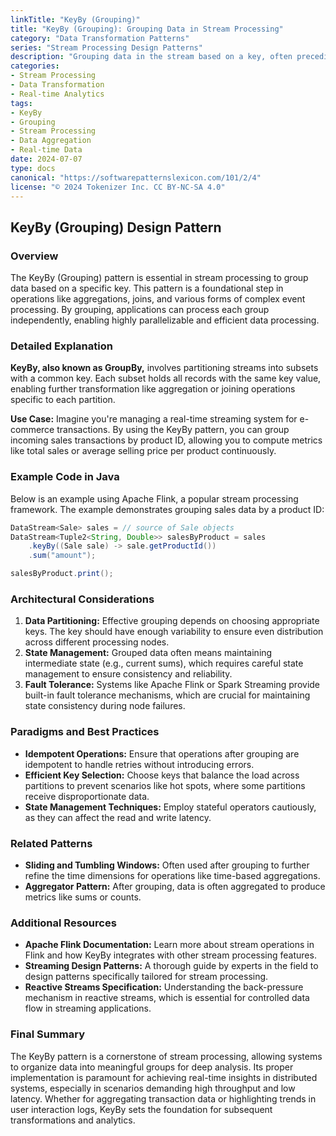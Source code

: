 ```yaml
---
linkTitle: "KeyBy (Grouping)"
title: "KeyBy (Grouping): Grouping Data in Stream Processing"
category: "Data Transformation Patterns"
series: "Stream Processing Design Patterns"
description: "Grouping data in the stream based on a key, often preceding operations like aggregations or joins. This pattern is fundamental in organizing data streams for further processing."
categories:
- Stream Processing
- Data Transformation
- Real-time Analytics
tags:
- KeyBy
- Grouping
- Stream Processing
- Data Aggregation
- Real-time Data
date: 2024-07-07
type: docs
canonical: "https://softwarepatternslexicon.com/101/2/4"
license: "© 2024 Tokenizer Inc. CC BY-NC-SA 4.0"
---
```


## KeyBy (Grouping) Design Pattern

### Overview

The KeyBy (Grouping) pattern is essential in stream processing to group data based on a specific key. This pattern is a foundational step in operations like aggregations, joins, and various forms of complex event processing. By grouping, applications can process each group independently, enabling highly parallelizable and efficient data processing.

### Detailed Explanation

**KeyBy, also known as GroupBy,** involves partitioning streams into subsets with a common key. Each subset holds all records with the same key value, enabling further transformation like aggregation or joining operations specific to each partition.

**Use Case:**
Imagine you're managing a real-time streaming system for e-commerce transactions. By using the KeyBy pattern, you can group incoming sales transactions by product ID, allowing you to compute metrics like total sales or average selling price per product continuously.

### Example Code in Java

Below is an example using Apache Flink, a popular stream processing framework. The example demonstrates grouping sales data by a product ID:

```java
DataStream<Sale> sales = // source of Sale objects
DataStream<Tuple2<String, Double>> salesByProduct = sales
    .keyBy((Sale sale) -> sale.getProductId())
    .sum("amount");

salesByProduct.print();
```

### Architectural Considerations

1. **Data Partitioning:** Effective grouping depends on choosing appropriate keys. The key should have enough variability to ensure even distribution across different processing nodes.
2. **State Management:** Grouped data often means maintaining intermediate state (e.g., current sums), which requires careful state management to ensure consistency and reliability.
3. **Fault Tolerance:** Systems like Apache Flink or Spark Streaming provide built-in fault tolerance mechanisms, which are crucial for maintaining state consistency during node failures.

### Paradigms and Best Practices

- **Idempotent Operations:** Ensure that operations after grouping are idempotent to handle retries without introducing errors.
- **Efficient Key Selection:** Choose keys that balance the load across partitions to prevent scenarios like hot spots, where some partitions receive disproportionate data.
- **State Management Techniques:** Employ stateful operators cautiously, as they can affect the read and write latency.

### Related Patterns

- **Sliding and Tumbling Windows:** Often used after grouping to further refine the time dimensions for operations like time-based aggregations.
- **Aggregator Pattern:** After grouping, data is often aggregated to produce metrics like sums or counts.

### Additional Resources

- **Apache Flink Documentation:** Learn more about stream operations in Flink and how KeyBy integrates with other stream processing features.
- **Streaming Design Patterns:** A thorough guide by experts in the field to design patterns specifically tailored for stream processing.
- **Reactive Streams Specification:** Understanding the back-pressure mechanism in reactive streams, which is essential for controlled data flow in streaming applications.

### Final Summary

The KeyBy pattern is a cornerstone of stream processing, allowing systems to organize data into meaningful groups for deep analysis. Its proper implementation is paramount for achieving real-time insights in distributed systems, especially in scenarios demanding high throughput and low latency. Whether for aggregating transaction data or highlighting trends in user interaction logs, KeyBy sets the foundation for subsequent transformations and analytics.
